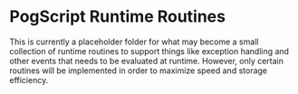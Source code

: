 # PogScript Runtime Routines

This is currently a placeholder folder for what may become a small collection of runtime routines to support things like exception handling and other events that needs to be evaluated at runtime. However, only certain routines will be implemented in order to maximize speed and storage efficiency.